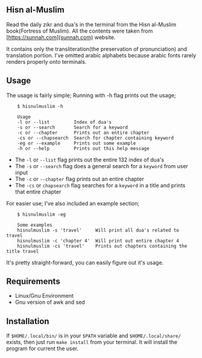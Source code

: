 ## Hisn al-Muslim

Read the daily zikr and dua's in the terminal from the Hisn al-Muslim book(Fortress of Muslim). All the contents were taken from [https://sunnah.com](sunnah.com) website.

It contains only the transliteration(the preservation of pronunciation) and translation portion. I've omitted arabic alphabets because arabic fonts rarely renders properly onto terminals.

## Usage

The usage is fairly simple; Running with -h flag prints out the usage;

```
    $ hisnulmuslim -h
    
    Usage
    -l or --list         Index of dua's
    -s or --search       Search for a keyword
    -c or --chapter      Prints out an entire chapter
    -cs or --chapsearch  Search for chapter containing keyword
    -eg or --example     Prints out some example
    -h or --help         Prints out this help message
```

* The `-l` or `--list` flag prints out the entire 132 index of dua's
* The `-s` or `--search` flag does a general search for a `keyword` from user input
* The `-c` or `--chapter` flag prints out an entire chapter
* The `-cs` or `chapsearch` flag searches for a `keyword` in a title and prints that entire chapter

For easier use; I've also included an example section;

```
    $ hisnulmuslim -eg
    
    Some examples
    hisnulmuslim -s 'travel'     Will print all dua's related to travel
    hisnulmuslim -c 'chapter 4'  Will print out entire chapter 4
    hisnulmuslim -cs 'travel'    Prints out chapters containing the title travel
```

It's pretty straight-forward, you can easily figure out it's usage.

## Requirements

* Linux/Gnu Environment
* Gnu version of awk and sed

## Installation

If `$HOME/.local/bin/` is in your `$PATH` variable and `$HOME/.local/share/` exists, then just run `make install` from your terminal. It will install the program for current the user.
